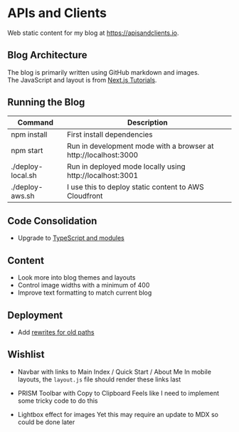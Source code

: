# APIs and Clients

Web static content for my blog at https://apisandclients.io.

## Blog Architecture

The blog is primarily written using GitHub markdown and images.\
The JavaScript and layout is from [Next.js Tutorials](https://nextjs.org/learn-pages-router/basics/data-fetching/blog-data).

## Running the Blog

| Command | Description |
| ------- | ----------- |
| npm install | First install dependencies |
| npm start | Run in development mode with a browser at http://localhost:3000 |
| ./deploy-local.sh | Run in deployed mode locally using http://localhost:3001 |
| ./deploy-aws.sh | I use this to deploy static content to AWS Cloudfront |

## Code Consolidation

- Upgrade to [TypeScript and modules](https://nextjs.org/docs/pages/building-your-application/configuring/typescript)

## Content

- Look more into blog themes and layouts
- Control image widths with a minimum of 400
- Improve text formatting to match current blog

## Deployment

- Add [rewrites for old paths](https://nextjs.org/docs/pages/api-reference/next-config-js/rewrites)

## Wishlist

- Navbar with links to Main Index / Quick Start / About Me
  In mobile layouts, the `layout.js` file should render these links last

- PRISM Toolbar with Copy to Clipboard
  Feels like I need to implement some tricky code to do this

- Lightbox effect for images
  Yet this may require an update to MDX so could be done later
